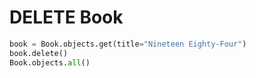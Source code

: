 # DELETE Book

```python
book = Book.objects.get(title="Nineteen Eighty-Four")
book.delete()
Book.objects.all()
